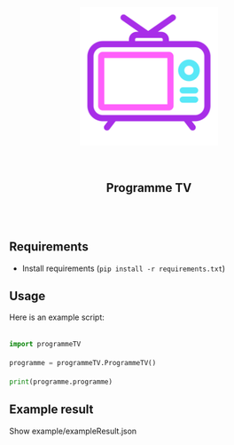 <p align="center"><img width="250" alt="Programme TV" src="img/logo.png"></p>

<br/>


<h2 align="center">Programme TV</h2>
<br/>

<br/>

## Requirements

- Install requirements (`pip install -r requirements.txt`)

## Usage

Here is an example script:

```python

import programmeTV

programme = programmeTV.ProgrammeTV()

print(programme.programme)

```
## Example result

Show example/exampleResult.json